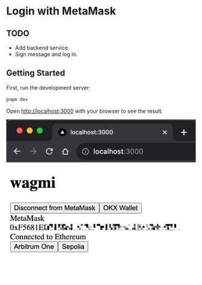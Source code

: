 # Login with MetaMask

## TODO

- Add backend service.
- Sign message and log in.

## Getting Started

First, run the development server:

```bash
pnpm dev
```

Open [http://localhost:3000](http://localhost:3000) with your browser to see the result.

![screenshot](screenshot.png)

